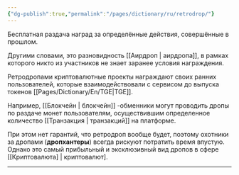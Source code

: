 ```yaml
---
{"dg-publish":true,"permalink":"/pages/dictionary/ru/retrodrop/"}
---
```



Бесплатная раздача наград за определённые действия, совершённые в прошлом.

Другими словами, это разновидность [[Аирдроп \| аирдропа]], в рамках которого никто из участников не знает заранее условия награждения.

Ретродропами криптовалютные проекты награждают своих ранних пользователей, которые взаимодействовали с сервисом до выпуска токенов [[Pages/Dictionary/En/TGE\|TGE]].

Например, [[Блокчейн \| блокчейн]] -обменники могут проводить дропы по раздаче монет пользователям, осуществившим определенное количество [[Транзакция \| транзакций]] на платформе.

При этом нет гарантий, что ретродроп вообще будет, поэтому охотники за дропами (**дропхантеры**) всегда рискуют потратить время впустую. Однако это самый прибыльный и эксклюзивный вид дропов в сфере [[Криптовалюта] | криптовалют].

---
